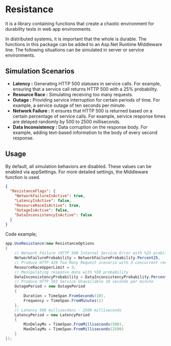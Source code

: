 # Resistance

It is a library containing functions that create a chaotic environment for durability tests in web app environments.

In distributed systems, it is important that the whole is durable. The functions in this package can be added to an Asp.Net Runtime Middleware line. The following situations can be simulated in server or service environments.

## Simulation Scenarios

- **Latency :** Generating HTTP 500 statuses in service calls. For example, ensuring that a service call returns HTTP 500 with a 25% probability.
- **Resource Race :** Simulating receiving too many requests.
- **Outage :** Providing service interruption for certain periods of time. For example, a service outage of ten seconds per minute.
- **Network Failure :** It ensures that HTTP 500 is returned based on a certain percentage of service calls. For example, service response times are delayed randomly by 500 to 2500 milliseconds.
- **Data Inconsistency :** Data corruption on the response body. For example, adding text-based information to the body of every second response.

## Usage

By default, all simulation behaviors are disabled. These values ​​can be enabled via appSettings. For more detailed settings, the Middleware function is used.

```json
{
  "ResistanceFlags": {
    "NetworkFailureIsActive": true,
    "LatencyIsActive": false,
    "ResourceRaceIsActive": true,
    "OutageIsActive": false,
    "DataInconsistencyIsActive": false
  }
}
```

Code example;

```csharp
app.UseResistance(new ResistanceOptions
{
    // Network Failure (HTTP 500 Internal Service Error with %25 probility)
    NetworkFailureProbability = NetworkFailureProbability.Percent25,
    // Produce HTTP 429 Too Many Request scenario with 3 concurrent request
    ResourceRaceUpperLimit = 3,
    // Manipulating response data with %50 probability
    DataInconsistencyProbability = DataInconsistencyProbability.Percent20,
    // Produce HTTP 503 Service Unavailable 10 seconds per minute
    OutagePeriod = new OutagePeriod
    {
        Duration = TimeSpan.FromSeconds(10),
        Frequency = TimeSpan.FromMinutes(1)
    },
    // Latency 500 millisecdons - 2500 milliseconds
    LatencyPeriod = new LatencyPeriod
    {
        MinDelayMs = TimeSpan.FromMilliseconds(500),
        MaxDelayMs = TimeSpan.FromMilliseconds(2500)
    }
});
```
